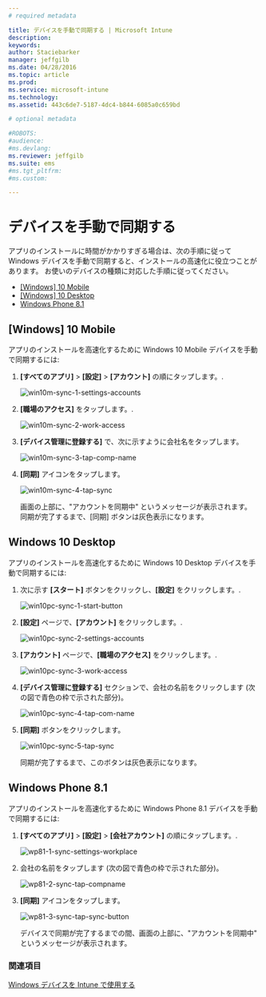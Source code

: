 ```yaml
---
# required metadata

title: デバイスを手動で同期する | Microsoft Intune
description:
keywords:
author: Staciebarker
manager: jeffgilb
ms.date: 04/28/2016
ms.topic: article
ms.prod:
ms.service: microsoft-intune
ms.technology:
ms.assetid: 443c6de7-5187-4dc4-b844-6085a0c659bd

# optional metadata

#ROBOTS:
#audience:
#ms.devlang:
ms.reviewer: jeffgilb
ms.suite: ems
#ms.tgt_pltfrm:
#ms.custom:

---
```



# デバイスを手動で同期する
アプリのインストールに時間がかかりすぎる場合は、次の手順に従って Windows デバイスを手動で同期すると、インストールの高速化に役立つことがあります。 お使いのデバイスの種類に対応した手順に従ってください。

* [[Windows] 10 Mobile](#windows-10-mobile)
* [[Windows] 10 Desktop](#windows-10-desktop)
* [Windows Phone 8.1](#windows-phone-8-1)


## [Windows] 10 Mobile
アプリのインストールを高速化するために Windows 10 Mobile デバイスを手動で同期するには:

1. **[すべてのアプリ]** > **[設定]** > **[アカウント]** の順にタップします。.

    ![win10m-sync-1-settings-accounts](./media/win10m-sync-1-settings-accounts.png)
    
2. **[職場のアクセス]** をタップします。.

    ![win10m-sync-2-work-access](./media/win10m-sync-2-work-access.png)
    
3. **[デバイス管理に登録する]** で、次に示すように会社名をタップします。

    ![win10m-sync-3-tap-comp-name](./media/win10m-sync-3-tap-comp-name.png)
    
4. **[同期]** アイコンをタップします。

    ![win10m-sync-4-tap-sync](./media/win10m-sync-4-tap-sync.png)
    
    画面の上部に、"アカウントを同期中" というメッセージが表示されます。 同期が完了するまで、[同期] ボタンは灰色表示になります。

## Windows 10 Desktop
アプリのインストールを高速化するために Windows 10 Desktop デバイスを手動で同期するには:

1. 次に示す **[スタート]** ボタンをクリックし、**[設定]** をクリックします。.

    ![win10pc-sync-1-start-button](./media/win10pc-sync-1-start-button.png)
    
2. **[設定]** ページで、**[アカウント]** をクリックします。.
 
    ![win10pc-sync-2-settings-accounts](./media/win10pc-sync-2-settings-accounts.png)
    
3. **[アカウント]** ページで、**[職場のアクセス]** をクリックします。.
    
    ![win10pc-sync-3-work-access](./media/win10pc-sync-3-work-access.png)
    
4. **[デバイス管理に登録する]** セクションで、会社の名前をクリックします (次の図で青色の枠で示された部分)。
    
    ![win10pc-sync-4-tap-com-name](./media/win10pc-sync-4-tap-com-name.png)
   
5. **[同期]** ボタンをクリックします。
    
    ![win10pc-sync-5-tap-sync](./media/win10pc-sync-5-tap-sync.png)
   
   同期が完了するまで、このボタンは灰色表示になります。

## Windows Phone 8.1
アプリのインストールを高速化するために Windows Phone 8.1 デバイスを手動で同期するには:

1. **[すべてのアプリ]** > **[設定]** > **[会社アカウント]** の順にタップします。.

    ![wp81-1-sync-settings-workplace](./media/wp81-1-sync-settings-workplace.png)
    
2. 会社の名前をタップします (次の図で青色の枠で示された部分)。

    ![wp81-2-sync-tap-compname](./media/wp81-2-sync-tap-compname.png)
   
3. **[同期]** アイコンをタップします。

    ![wp81-3-sync-tap-sync-button](./media/wp81-3-sync-tap-sync-button.png)
    
   デバイスで同期が完了するまでの間、画面の上部に、"アカウントを同期中" というメッセージが表示されます。


### 関連項目
[Windows デバイスを Intune で使用する](using-your-windows-device-with-intune.md)


<!--HONumber=May16_HO1-->


